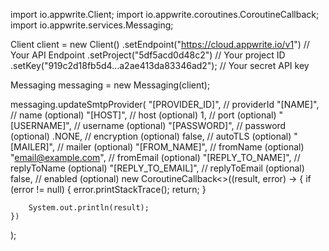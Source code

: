import io.appwrite.Client;
import io.appwrite.coroutines.CoroutineCallback;
import io.appwrite.services.Messaging;

Client client = new Client()
    .setEndpoint("https://cloud.appwrite.io/v1") // Your API Endpoint
    .setProject("5df5acd0d48c2") // Your project ID
    .setKey("919c2d18fb5d4...a2ae413da83346ad2"); // Your secret API key

Messaging messaging = new Messaging(client);

messaging.updateSmtpProvider(
    "[PROVIDER_ID]", // providerId
    "[NAME]", // name (optional)
    "[HOST]", // host (optional)
    1, // port (optional)
    "[USERNAME]", // username (optional)
    "[PASSWORD]", // password (optional)
    .NONE, // encryption (optional)
    false, // autoTLS (optional)
    "[MAILER]", // mailer (optional)
    "[FROM_NAME]", // fromName (optional)
    "email@example.com", // fromEmail (optional)
    "[REPLY_TO_NAME]", // replyToName (optional)
    "[REPLY_TO_EMAIL]", // replyToEmail (optional)
    false, // enabled (optional)
    new CoroutineCallback<>((result, error) -> {
        if (error != null) {
            error.printStackTrace();
            return;
        }

        System.out.println(result);
    })
);

